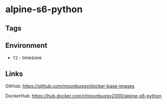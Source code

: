 # alpine-s6-python

## Tags

## Environment
*   `TZ`          - timezone

## Links
GitHub: <https://github.com/moonbuggy/docker-base-images>

DockerHub: <https://hub.docker.com/r/moonbuggy2000/alpine-s6-python>
